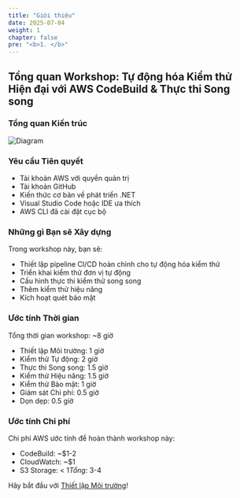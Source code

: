```yaml
---
title: "Giới thiệu"
date: 2025-07-04
weight: 1
chapter: false
pre: "<b>1. </b>"
---
```


## Tổng quan Workshop: Tự động hóa Kiểm thử Hiện đại với AWS CodeBuild & Thực thi Song song

### Tổng quan Kiến trúc
![Diagram](/aws-workshop-demo/images/diagram.png)

### Yêu cầu Tiên quyết
- Tài khoản AWS với quyền quản trị
- Tài khoản GitHub
- Kiến thức cơ bản về phát triển .NET
- Visual Studio Code hoặc IDE ưa thích
- AWS CLI đã cài đặt cục bộ

### Những gì Bạn sẽ Xây dựng
Trong workshop này, bạn sẽ:
- Thiết lập pipeline CI/CD hoàn chỉnh cho tự động hóa kiểm thử
- Triển khai kiểm thử đơn vị tự động
- Cấu hình thực thi kiểm thử song song
- Thêm kiểm thử hiệu năng
- Kích hoạt quét bảo mật

### Ước tính Thời gian
Tổng thời gian workshop: ~8 giờ
- Thiết lập Môi trường: 1 giờ
- Kiểm thử Tự động: 2 giờ
- Thực thi Song song: 1.5 giờ
- Kiểm thử Hiệu năng: 1.5 giờ
- Kiểm thử Bảo mật: 1 giờ
- Giám sát Chi phí: 0.5 giờ
- Dọn dẹp: 0.5 giờ

### Ước tính Chi phí
Chi phí AWS ước tính để hoàn thành workshop này:
- CodeBuild: ~$1-2
- CloudWatch: ~$1
- S3 Storage: < $1
Tổng: ~$3-4

Hãy bắt đầu với [Thiết lập Môi trường](../2-environment-setup/)!
